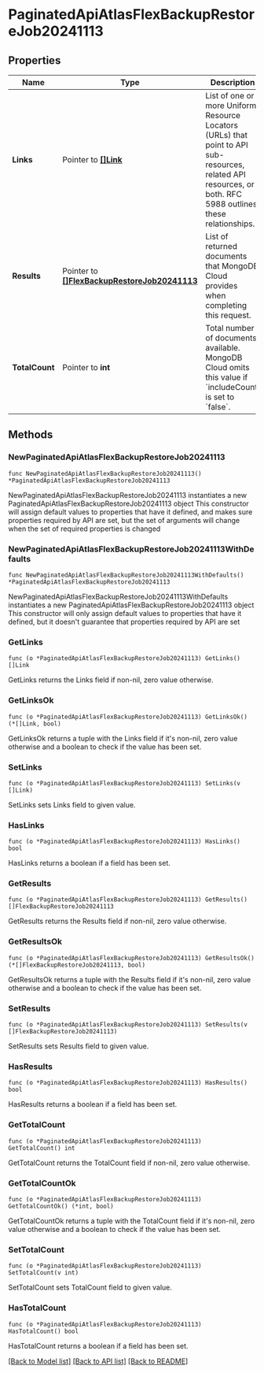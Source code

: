 # PaginatedApiAtlasFlexBackupRestoreJob20241113

## Properties

Name | Type | Description | Notes
------------ | ------------- | ------------- | -------------
**Links** | Pointer to [**[]Link**](Link.md) | List of one or more Uniform Resource Locators (URLs) that point to API sub-resources, related API resources, or both. RFC 5988 outlines these relationships. | [optional] [readonly] 
**Results** | Pointer to [**[]FlexBackupRestoreJob20241113**](FlexBackupRestoreJob20241113.md) | List of returned documents that MongoDB Cloud provides when completing this request. | [optional] [readonly] 
**TotalCount** | Pointer to **int** | Total number of documents available. MongoDB Cloud omits this value if &#x60;includeCount&#x60; is set to &#x60;false&#x60;. | [optional] [readonly] 

## Methods

### NewPaginatedApiAtlasFlexBackupRestoreJob20241113

`func NewPaginatedApiAtlasFlexBackupRestoreJob20241113() *PaginatedApiAtlasFlexBackupRestoreJob20241113`

NewPaginatedApiAtlasFlexBackupRestoreJob20241113 instantiates a new PaginatedApiAtlasFlexBackupRestoreJob20241113 object
This constructor will assign default values to properties that have it defined,
and makes sure properties required by API are set, but the set of arguments
will change when the set of required properties is changed

### NewPaginatedApiAtlasFlexBackupRestoreJob20241113WithDefaults

`func NewPaginatedApiAtlasFlexBackupRestoreJob20241113WithDefaults() *PaginatedApiAtlasFlexBackupRestoreJob20241113`

NewPaginatedApiAtlasFlexBackupRestoreJob20241113WithDefaults instantiates a new PaginatedApiAtlasFlexBackupRestoreJob20241113 object
This constructor will only assign default values to properties that have it defined,
but it doesn't guarantee that properties required by API are set

### GetLinks

`func (o *PaginatedApiAtlasFlexBackupRestoreJob20241113) GetLinks() []Link`

GetLinks returns the Links field if non-nil, zero value otherwise.

### GetLinksOk

`func (o *PaginatedApiAtlasFlexBackupRestoreJob20241113) GetLinksOk() (*[]Link, bool)`

GetLinksOk returns a tuple with the Links field if it's non-nil, zero value otherwise
and a boolean to check if the value has been set.

### SetLinks

`func (o *PaginatedApiAtlasFlexBackupRestoreJob20241113) SetLinks(v []Link)`

SetLinks sets Links field to given value.

### HasLinks

`func (o *PaginatedApiAtlasFlexBackupRestoreJob20241113) HasLinks() bool`

HasLinks returns a boolean if a field has been set.
### GetResults

`func (o *PaginatedApiAtlasFlexBackupRestoreJob20241113) GetResults() []FlexBackupRestoreJob20241113`

GetResults returns the Results field if non-nil, zero value otherwise.

### GetResultsOk

`func (o *PaginatedApiAtlasFlexBackupRestoreJob20241113) GetResultsOk() (*[]FlexBackupRestoreJob20241113, bool)`

GetResultsOk returns a tuple with the Results field if it's non-nil, zero value otherwise
and a boolean to check if the value has been set.

### SetResults

`func (o *PaginatedApiAtlasFlexBackupRestoreJob20241113) SetResults(v []FlexBackupRestoreJob20241113)`

SetResults sets Results field to given value.

### HasResults

`func (o *PaginatedApiAtlasFlexBackupRestoreJob20241113) HasResults() bool`

HasResults returns a boolean if a field has been set.
### GetTotalCount

`func (o *PaginatedApiAtlasFlexBackupRestoreJob20241113) GetTotalCount() int`

GetTotalCount returns the TotalCount field if non-nil, zero value otherwise.

### GetTotalCountOk

`func (o *PaginatedApiAtlasFlexBackupRestoreJob20241113) GetTotalCountOk() (*int, bool)`

GetTotalCountOk returns a tuple with the TotalCount field if it's non-nil, zero value otherwise
and a boolean to check if the value has been set.

### SetTotalCount

`func (o *PaginatedApiAtlasFlexBackupRestoreJob20241113) SetTotalCount(v int)`

SetTotalCount sets TotalCount field to given value.

### HasTotalCount

`func (o *PaginatedApiAtlasFlexBackupRestoreJob20241113) HasTotalCount() bool`

HasTotalCount returns a boolean if a field has been set.

[[Back to Model list]](../README.md#documentation-for-models) [[Back to API list]](../README.md#documentation-for-api-endpoints) [[Back to README]](../README.md)


